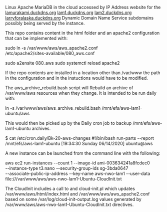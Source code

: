 Linux Apache MariaDB in the cloud
accessed by IP Address website for the
[lamurakami.duckdns.org](http://lamurakami.duckdns.org/)
[lam1.duckdns.org](http://lam1.duckdns.org/)
[lam2.duckdns.org](http://lam2.duckdns.org/)
[larryforalaska.duckdns.org](http://larryforalaska.duckdns.org/)
Dynamic Domain Name Service subdomains possibly being served by the instance.

This repo contains content in the html folder and an apache2 configuration
that can be implemented with:

 sudo ln -s /var/www/aws/aws_apache2.conf \
 /etc/apache2/sites-available/080_aws.conf

 sudo a2ensite 080_aws
 sudo systemctl reload apache2

If the repo contents are installed in a location other than /var/www
the path in the configuration and in the instuctions would have to be modified.

The aws_archive_rebuild.bash script will Rebuild an archive of /var/www/aws
resources when they change.  It is intended to be run daily with:

 ln -s /var/www/aws/aws_archive_rebuild.bash /mnt/efs/aws-lam1-ubuntu/aws

This would then be picked up by the Daily cron job to backup
/mnt/efs/aws-lam1-ubuntu archives.

 $ cat /etc/cron.daily/Bk-20-aws-changes
 #!/bin/bash
 run-parts --report /mnt/efs/aws-lam1-ubuntu
 [19:34:30 Sunday 06/14/2020] ubuntu@aws

A new instance can be launched from the command line with the following:

 aws ec2 run-instances --count 1 --image-id ami-003634241a8fcdec0 \
 --instance-type t3.nano --security-group-ids sg-3bda0647 \
 --associate-public-ip-address --key-name aws-nwo-lam1 --user-data \
 file:///var/www/aws/aws-nwo-lam1-Ubuntu-CloudInit.txt

The CloudInit includes a call to and cloud-init.pl which updates
/var/www/aws/html/index.html and /var/www/aws/aws_apache2.conf
based on some /var/log/cloud-init-output.log values generated
by /var/www/aws/aws-nwo-lam1-Ubuntu-CloudInit.txt directives.

